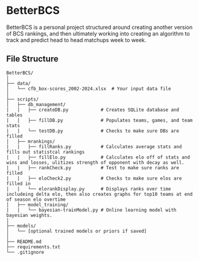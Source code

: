 # BetterBCS

BetterBCS is a personal project structured around creating another version of BCS rankings, and then ultimately working into creating an algorithm to track and predict head to head matchups week to week.

## File Structure
```
BetterBCS/
│
├── data/
│   └── cfb_box-scores_2002-2024.xlsx  # Your input data file
│
├── scripts/
│   ├── db_management/         
|   |   ├── createDB.py            # Creates SQLite database and tables
|   |   ├── fillDB.py              # Populates teams, games, and team stats
|   |   └── testDB.py              # Checks to make sure DBs are filled
│   ├── mrankings/         
|   |   ├── fillRanks.py           # Calculates average stats and fills out statistcal rankings
|   |   ├── fillElo.py             # Calculates elo off of stats and wins and losses, ulitizes strength of opponent with decay as well.
|   |   ├── rankCheck.py           # Test to make sure ranks are filled
|   |   ├── eloCheck2.py           # Checks to make sure elos are filled in
|   |   └── elorankDisplay.py      # Displays ranks over time includeing delta elo, then also creates graphs for top10 teams at end of season elo overtime
│   ├── model_training/
|   |   └── bayesian-trainModel.py # Online learning model with bayesian weights.
│
├── models/
│   └── [optional trained models or priors if saved]
│
├── README.md
├── requirements.txt
└── .gitignore
```

